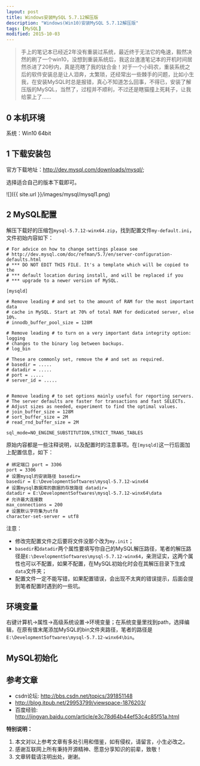 ```yaml
---
layout: post
title: Windows安装MySQL 5.7.12解压版
description: "Windows(Win10)安装MySQL 5.7.12解压版"
tags: [MySQL]
modified: 2015-10-03
---
```


> 手上的笔记本已经近2年没有重装过系统，最近终于无法它的龟速，毅然决然的刷了一个win10，没想到重装系统后，我这台渣渣笔记本的开机时间居然杀进了20秒内，真是亮瞎了我的钛合金！对于一个小码农，重装系统之后的软件安装总是让人泪奔，太繁琐，还经常出一些棘手的问题，比如小生我，在安装MySQL时总是报错，真心不知道怎么回事，不得已，安装了解压版的MySQL，当然了，过程并不顺利，不过还是瞎猫撞上死耗子，让我给蒙上了……

## 0 本机环境
系统：Win10 64bit

## 1 下载安装包
官方下载地址：<http://dev.mysql.com/downloads/mysql/>;

选择适合自己的版本下载即可。

![]({{ site.url }}/images/mysql/mysql1.png)

## 2 MySQL配置
解压下载好的压缩包`mysql-5.7.12-winx64.zip`，找到配置文件`my-default.ini`，文件初始内容如下：

    # For advice on how to change settings please see
    # http://dev.mysql.com/doc/refman/5.7/en/server-configuration-defaults.html
    # *** DO NOT EDIT THIS FILE. It's a template which will be copied to the
    # *** default location during install, and will be replaced if you
    # *** upgrade to a newer version of MySQL.

    [mysqld]

    # Remove leading # and set to the amount of RAM for the most important data
    # cache in MySQL. Start at 70% of total RAM for dedicated server, else 10%.
    # innodb_buffer_pool_size = 128M

    # Remove leading # to turn on a very important data integrity option: logging
    # changes to the binary log between backups.
    # log_bin

    # These are commonly set, remove the # and set as required.
    # basedir = .....
    # datadir = .....
    # port = .....
    # server_id = .....


    # Remove leading # to set options mainly useful for reporting servers.
    # The server defaults are faster for transactions and fast SELECTs.
    # Adjust sizes as needed, experiment to find the optimal values.
    # join_buffer_size = 128M
    # sort_buffer_size = 2M
    # read_rnd_buffer_size = 2M

    sql_mode=NO_ENGINE_SUBSTITUTION,STRICT_TRANS_TABLES

原始内容都是一些注释说明，以及配置时的注意事项。在`[mysqld]`这一行后面加上配置信息，如下：

    # 绑定端口 port = 3306
    port = 3306
    # 设置mysql的安装路径 basedir=
    basedir = E:\DevelopmentSoftwares\mysql-5.7.12-winx64
    # 设置mysql数据库的数据的存放路径 datadir=
    datadir = E:\DevelopmentSoftwares\mysql-5.7.12-winx64\data
    # 允许最大连接数
    max_connections = 200
    # 设置默认字符集为utf8
    character-set-server = utf8

注意：
- 修改完配置文件之后要将文件没那个改为`my.init`；
- `basedir`和`datadir`两个属性要填写你自己的MySQL解压路径，笔者的解压路径是`E:\DevelopmentSoftwares\mysql-5.7.12-winx64`，亲测证实，这两个属性也可以不配置，如果不配置，在MySQL初始化时会在其解压目录下生成`data`文件夹；
- 配置文件一定不能写错，如果配置错误，会出现不太爽的错误提示，后面会提到笔者配置时遇到的一些坑。

## 环境变量
右键计算机->属性->高级系统设置->环境变量；在系统变量里找到path，选择编辑，在原有值末尾添加MySQL的bin文件夹路径，笔者的路径是`E:\DevelopmentSoftwares\mysql-5.7.12-winx64\bin`。

## MySQL初始化




## 参考文章

- csdn论坛: <http://bbs.csdn.net/topics/391851148>
- <http://blog.itpub.net/29953799/viewspace-1876203/>
- 百度经验: <http://jingyan.baidu.com/article/e3c78d64b44ef53c4c85f51a.html>


**特别说明：**

1. 本文对以上参考文章有多处引用和借鉴，如有侵权，请留言，小生必改之。
2. 感谢互联网上所有秉持开源精神、愿意分享知识的前辈，致敬！
3. 文章转载请注明出处，谢谢。
